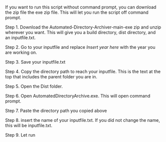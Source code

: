 If you want to run this script without command prompt, you can download the zip file the exe zip file. This will let you run the script off command prompt.

Step 1. Download the Automated-Directory-Archiver-main-exe zip and unzip wherever you want. This will give you a build directory, dist directory, and an inputfile.txt.

Step 2. Go to your inputfile and replace *Insert year here* with the year you are working on. 

Step 3. Save your inputfile.txt

Step 4. Copy the directory path to reach your inputfile. This is the text at the top that includes the parent folder you are in.

Step 5. Open the Dist folder.

Step 6. Open AutomatedDirectoryArchive.exe. This will open command prompt.

Step 7. Paste the directory path you copied above

Step 8. insert the name of your inputfile.txt. If you did not change the name, this will be inputfile.txt.

Step 9. Let run
